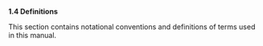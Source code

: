 **1.4 Definitions** 

This section contains notational conventions and definitions of terms used in this manual.

 